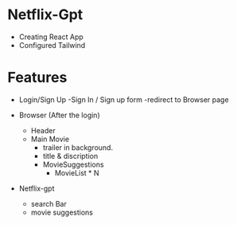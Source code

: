 # Netflix-Gpt


- Creating React App
- Configured Tailwind


# Features

- Login/Sign Up
    -Sign In / Sign up form
    -redirect to Browser page


- Browser (After the login)
    - Header
    - Main Movie
        - trailer in background.
        - title & discription
        - MovieSuggestions
            - MovieList * N

- Netflix-gpt
    - search Bar
    - movie suggestions